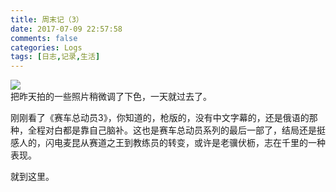 ```yaml
---
title: 周末记（3）
date: 2017-07-09 22:57:58
comments: false
categories: Logs
tags: [日志,记录,生活]
---
```

![](http://wx3.sinaimg.cn/mw690/ad108d28gy1fhdpoz6su3j20o50rs1i5.jpg)  
把昨天拍的一些照片稍微调了下色，一天就过去了。  

刚刚看了《赛车总动员3》，你知道的，枪版的，没有中文字幕的，还是俄语的那种，全程对白都是靠自己脑补。这也是赛车总动员系列的最后一部了，结局还是挺感人的，闪电麦昆从赛道之王到教练员的转变，或许是老骥伏枥，志在千里的一种表现。  

就到这里。